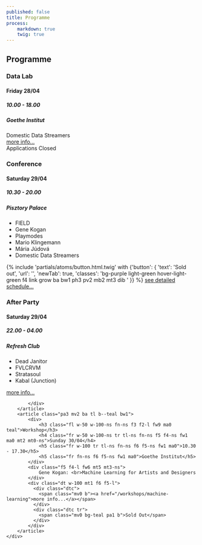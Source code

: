 ```yaml
---
published: false
title: Programme
process:
    markdown: true
    twig: true
---
```


## Programme

<section class="cf w-100 tl tc-ns mt4-ns">
    <article class="mw24rem dib v-top w-100 w-30-ns pa3 mv2 ba tl b--teal bw1">
        <div>
            <h3 class="fl w-50 w-100-ns fn-ns f3 f2-l fw9 ma0 teal">Data Lab</h3>
            <h4 class="fr w-50 w-100-ns tr tl-ns fn-ns f5 f4-ns fw1 ma0 mt2 mt0-ns">Friday 28/04</h4>
            <h5 class="fr w-100 tr tl-ns fn-ns f6 f5-ns fw1 ma0">10.00 - 18.00</h5>
            <h5 class="fr fn-ns f6 f5-ns fw1 ma0">Goethe Institut</h5>
        </div>
        <div class="db f5 f4-l fw6 mt3">
            Domestic Data Streamers
        </div>
        <div class="dt w-100 mt1 f6 f5-l">
          <div class="dtc">
            <span class="mv0 b"><a href="/lab/data-lab">more info...</a></span>
          </div>
          <div class="dtc tr">
            <span class="mv0 bg-teal pa1 b">Applications Closed</span>
          </div>
        </div>
    </article>
    <article class="mh-7px-ns relative top--1-ns mw24rem dib v-top w-100 w-34-ns pa3 mv2 ba tl b--teal bg-teal bw1">
        <div>
            <h3 class="fl fn-ns w-60 w-100-ns f3 f2-l fw9 ma0 light-green">Conference</h3>
            <h4 class="fr fn-ns w-40 w-100-ns tr tl-ns f5 f4-ns fw1 ma0 mt2 mt0-ns">Saturday 29/04</h4>
            <h5 class="fr w-100 tr tl-ns fn-ns f6 f5-ns fw1 ma0">10.30 - 20.00</h5>
            <h5 class="fr fn-ns w-100 tr tl-ns f6 f5-ns fw1 ma0">Pisztory Palace</h5>
        </div>
        <div class="f4 f3-l fw6 mt5 mt2-ns">
            <ul class="list pa0 mb0 mt3">
                <li>FIELD</li>
                <li>Gene Kogan</li>
                <li>Playmodes</li>
                <li>Mario Klingemann</li>
                <li>Mária Júdová</li>
                <li>Domestic Data Streamers</li>
            </ul>
            {% include 'partials/atoms/button.html.twig' with {'button': {
              'text': 'Sold out',
              'url': '',
              'newTab': true,
              'classes': 'bg-purple light-green hover-light-green f4 link grow ba bw1 ph3 pv2 mb2 mt3 dib '
            }} %}
            <span class="mv0 b dib f5 f4-l"><a class="light-green" href="/programme">see detailed schedule...</a></span>
        </div>
    </article>
    <div class="mw24rem dib w-100 w-30-ns">
        <article class="pa3 mv2 ba tl b--teal bw1">
            <div>
                <h3 class="fl w-50 w-100-ns fn-ns f3 f2-l fw9 ma0 teal">After Party</h3>
                <h4 class="fr w-50 w-100-ns tr tl-ns fn-ns f5 f4-ns fw1 ma0 mt2 mt0-ns">Saturday 29/04</h4>
                <h5 class="fr w-100 tr tl-ns fn-ns f6 f5-ns fw1 ma0">22.00 - 04.00</h5>
                <h5 class="fr fn-ns f6 f5-ns fw1 ma0">Refresh Club</h5>
            </div>
            <div class="f5 f4-l fw6 mt5 mt3-ns">
                <ul class="list pa0 mb0 mt3">
                    <li>Dead Janitor</li>
                    <li>FVLCRVM</li>
                    <li>Stratasoul</li>
                    <li>Kabal (Junction)</li>
                </ul>
            </div>
            <div class="dt w-100 mt1 f6 f5-l">
                <div class="dtc">
                    <span class="mv0 b"><a href="/afterparty">more info...</a></span>
                </div>
                
            </div>
        </article>
        <article class="pa3 mv2 ba tl b--teal bw1">
            <div>
                <h3 class="fl w-50 w-100-ns fn-ns f3 f2-l fw9 ma0 teal">Workshop</h3>
                <h4 class="fr w-50 w-100-ns tr tl-ns fn-ns f5 f4-ns fw1 ma0 mt2 mt0-ns">Sunday 30/04</h4>
                <h5 class="fr w-100 tr tl-ns fn-ns f6 f5-ns fw1 ma0">10.30 - 17.30</h5>
                <h5 class="fr fn-ns f6 f5-ns fw1 ma0">Goethe Institut</h5>
            </div>
            <div class="f5 f4-l fw6 mt5 mt3-ns">
                Gene Kogan: <br>Machine Learning for Artists and Designers
            </div>
            <div class="dt w-100 mt1 f6 f5-l">
              <div class="dtc">
                <span class="mv0 b"><a href="/workshops/machine-learning">more info...</a></span>
              </div>
              <div class="dtc tr">
                <span class="mv0 bg-teal pa1 b">Sold Out</span>
              </div>
            </div>
        </article>
    </div>
</section>
